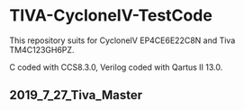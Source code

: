 # TIVA-CycloneIV-TestCode
This repository suits for CycloneIV EP4CE6E22C8N and Tiva TM4C123GH6PZ. 	

C coded with CCS8.3.0, Verilog coded with Qartus II 13.0.


## 2019_7_27_Tiva_Master

  
  





